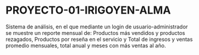 # PROYECTO-01-IRIGOYEN-ALMA
Sistema de análisis, en el que mediante un login de usuario-administrador se muestre un reporte mensual de: Productos más vendidos y productos rezagados, Productos por reseña en el servicio y Total de ingresos y ventas promedio mensuales, total anual y meses con más ventas al año.
